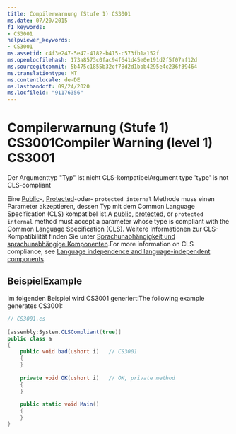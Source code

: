 ```yaml
---
title: Compilerwarnung (Stufe 1) CS3001
ms.date: 07/20/2015
f1_keywords:
- CS3001
helpviewer_keywords:
- CS3001
ms.assetid: c4f3e247-5e47-4182-b415-c573fb1a152f
ms.openlocfilehash: 173a8573c0fac94f641d45e0e191d2f5f07af12d
ms.sourcegitcommit: 5b475c1855b32cf78d2d1bbb4295e4c236f39464
ms.translationtype: MT
ms.contentlocale: de-DE
ms.lasthandoff: 09/24/2020
ms.locfileid: "91176356"
---
```

# <a name="compiler-warning-level-1-cs3001"></a><span data-ttu-id="6857f-102">Compilerwarnung (Stufe 1) CS3001</span><span class="sxs-lookup"><span data-stu-id="6857f-102">Compiler Warning (level 1) CS3001</span></span>

<span data-ttu-id="6857f-103">Der Argumenttyp "Typ" ist nicht CLS-kompatibel</span><span class="sxs-lookup"><span data-stu-id="6857f-103">Argument type 'type' is not CLS-compliant</span></span>  
  
 <span data-ttu-id="6857f-104">Eine [Public](../language-reference/keywords/public.md)-, [Protected](../language-reference/keywords/protected.md)-oder- `protected internal` Methode muss einen Parameter akzeptieren, dessen Typ mit dem Common Language Specification (CLS) kompatibel ist.</span><span class="sxs-lookup"><span data-stu-id="6857f-104">A [public](../language-reference/keywords/public.md), [protected](../language-reference/keywords/protected.md), or `protected internal` method must accept a parameter whose type is compliant with the Common Language Specification (CLS).</span></span> <span data-ttu-id="6857f-105">Weitere Informationen zur CLS-Kompatibilität finden Sie unter  [Sprachunabhängigkeit und sprachunabhängige Komponenten](../../standard/language-independence.md).</span><span class="sxs-lookup"><span data-stu-id="6857f-105">For more information on CLS compliance, see  [Language independence and language-independent components](../../standard/language-independence.md).</span></span>  
  
## <a name="example"></a><span data-ttu-id="6857f-106">Beispiel</span><span class="sxs-lookup"><span data-stu-id="6857f-106">Example</span></span>  

 <span data-ttu-id="6857f-107">Im folgenden Beispiel wird CS3001 generiert:</span><span class="sxs-lookup"><span data-stu-id="6857f-107">The following example generates CS3001:</span></span>  
  
```csharp  
// CS3001.cs  
  
[assembly:System.CLSCompliant(true)]  
public class a  
{  
    public void bad(ushort i)   // CS3001  
    {  
    }  
  
    private void OK(ushort i)   // OK, private method  
    {  
    }  
  
    public static void Main()  
    {  
    }  
}  
```
